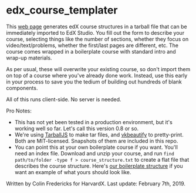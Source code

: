 # edx_course_templater

This [web page](https://harvardx.github.io/edx_course_templater/index.html) generates edX course structures in a tarball file that can be immediately imported to EdX Studio. You fill out the form to describe your course, selecting things like the number of sections, whether they focus on video/text/problems, whether the first/last pages are different, etc. The course comes wrapped in a boilerplate course with standard intro and wrap-up materials.

As per usual, these will overwrite your existing course, so don't import them on top of a course where you've already done work. Instead, use this early in your process to save you the tedium of building out hundreds of blank components.

All of this runs client-side. No server is needed.

Pro Notes:
* This has not yet been tested in a production environment, but it's working well so far. Let's call this version 0.8 or so.
* We're using [TarballJS](https://github.com/ankitrohatgi/tarballjs) to make tar files, and [vkbeautify](https://github.com/vkiryukhin/vkBeautify) to pretty-print. Both are MIT-licensed. Snapshots of them are included in this repo.
* You can point this at your own boilerplate course if you want. You'll need an index file. Download and unzip your course, and run `find path/to/folder -type f > course_structure.txt` to create a flat file that describes the course structure. Here's [our boilerplate structure](https://github.com/HarvardX/edx_course_templater/blob/master/boilerplate_course.txt) if you want an example of what yours should look like.

Written by Colin Fredericks for HarvardX.
Last update: February 7th, 2019.
